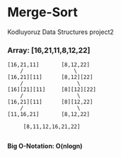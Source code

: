 # Merge-Sort
Kodluyoruz Data Structures project2


### Array: [16,21,11,8,12,22]

```
[16,21,11]       [8,12,22]
    /                \		   
[16,21][11]      [8,12][22]
    /                 \
[16][21][11]     [8][12][22]    
    /                 \
[16,21][11]      [8][12,22]    
    /                 \
[11,16,21]       [8,12,22]  
    
     [8,11,12,16,21,22]    
    
```

**Big O-Notation: O(nlogn)**
